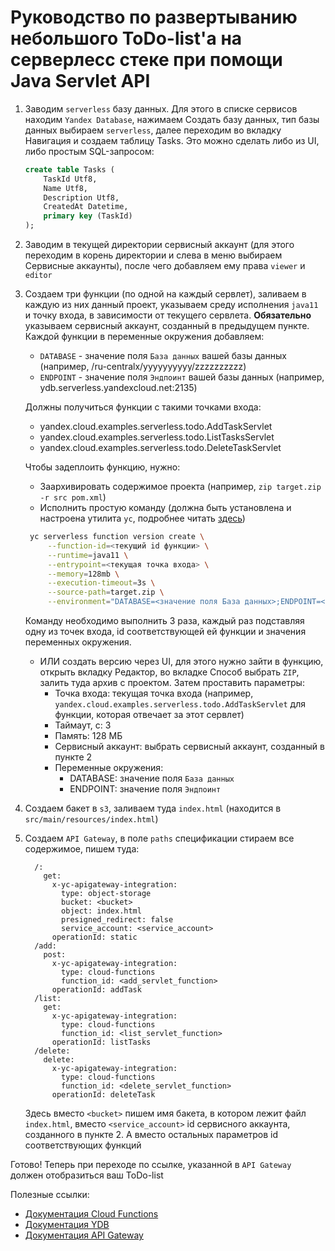 # Руководство по развертыванию небольшого ToDo-list'а на серверлесс стеке при помощи Java Servlet API

1. Заводим `serverless` базу данных. 
Для этого в списке сервисов находим `Yandex Database`, нажимаем Создать базу данных, тип базы данных выбираем `serverless`, 
далее переходим во вкладку Навигация и создаем таблицу Tasks. Это можно сделать либо из UI, либо простым SQL-запросом:

    ```sql
    create table Tasks (
        TaskId Utf8,
        Name Utf8,
        Description Utf8,
        CreatedAt Datetime,
        primary key (TaskId)
    );
    ```

2. Заводим в текущей директории сервисный аккаунт (для этого переходим в корень директории и слева в меню выбираем Сервисные аккаунты),
после чего добавляем ему права `viewer` и `editor`

3. Создаем три функции (по одной на каждый сервлет), заливаем в каждую из них данный проект, указываем среду исполнения `java11` и точку входа, в зависимости от текущего сервлета. 
**Обязательно** указываем сервисный аккаунт, созданный в предыдущем пункте. Каждой функции в переменные окружения добавляем:
    * `DATABASE` - значение поля `База данных` вашей базы данных (например, /ru-centralx/yyyyyyyyyy/zzzzzzzzzz)
    * `ENDPOINT` - значение поля `Эндпоинт` вашей базы данных (например, ydb.serverless.yandexcloud.net:2135)

    Должны получиться функции с такими точками входа:
    * yandex.cloud.examples.serverless.todo.AddTaskServlet
    * yandex.cloud.examples.serverless.todo.ListTasksServlet
    * yandex.cloud.examples.serverless.todo.DeleteTaskServlet

    Чтобы задеплоить функцию, нужно:
    * Заархивировать содержимое проекта (например, `zip target.zip -r src pom.xml`)
    * Исполнить простую команду (должна быть установлена и настроена утилита `yc`, подробнее читать [здесь](https://cloud.yandex.ru/docs/cli/quickstart#install))
    
   ```bash
    yc serverless function version create \
        --function-id=<текущий id функции> \
        --runtime=java11 \
        --entrypoint=<текущая точка входа> \
        --memory=128mb \
        --execution-timeout=3s \
        --source-path=target.zip \
        --environment="DATABASE=<значение поля База данных>;ENDPOINT=<значение поля Эндпоинт>"
    ```
   
    Команду необходимо выполнить 3 раза, каждый раз подставляя одну из точек входа,
    id соответствующей ей функции и значения переменных окружения.
    * ИЛИ создать версию через UI, для этого нужно зайти в функцию, 
    открыть вкладку Редактор, во вкладке Способ выбрать `ZIP`, залить туда архив с проектом.
    Затем проставить параметры:
      * Точка входа: текущая точка входа (например, `yandex.cloud.examples.serverless.todo.AddTaskServlet` для функции, которая отвечает за этот сервлет)
      * Таймаут, c: 3
      * Память: 128 МБ
      * Сервисный аккаунт: выбрать сервисный аккаунт, созданный в пункте 2
      * Переменные окружения:
        * DATABASE: значение поля `База данных`
        * ENDPOINT: значение поля `Эндпоинт`

4. Создаем бакет в `s3`, заливаем туда `index.html` (находится в `src/main/resources/index.html`)

5. Создаем `API Gateway`, в поле `paths` спецификации стираем все содержимое, пишем туда:

    ```openapi
      /:
        get:
          x-yc-apigateway-integration:
            type: object-storage
            bucket: <bucket>
            object: index.html
            presigned_redirect: false
            service_account: <service_account>
          operationId: static
      /add:
        post:
          x-yc-apigateway-integration:
            type: cloud-functions
            function_id: <add_servlet_function>
          operationId: addTask
      /list:
        get:
          x-yc-apigateway-integration:
            type: cloud-functions
            function_id: <list_servlet_function>
          operationId: listTasks
      /delete:
        delete:
          x-yc-apigateway-integration:
            type: cloud-functions
            function_id: <delete_servlet_function>
          operationId: deleteTask
    ```
    
    Здесь вместо `<bucket>` пишем имя бакета, в котором лежит файл `index.html`, вместо `<service_account>` id сервисного аккаунта, созданного в пункте 2. А вместо остальных параметров id соответствующих функций

Готово! Теперь при переходе по ссылке, указанной в `API Gateway` должен отобразиться ваш ToDo-list

Полезные ссылки:
* [Документация Cloud Functions](https://cloud.yandex.ru/docs/functions/)
* [Документация YDB](https://cloud.yandex.ru/docs/ydb/)
* [Документация API Gateway](https://cloud.yandex.ru/docs/api-gateway/)